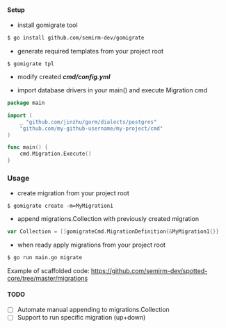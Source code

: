 #### Setup
* install gomigrate tool
```sh
$ go install github.com/semirm-dev/gomigrate
```

* generate required templates from your project root
```
$ gomigrate tpl
```

* modify created **_cmd/config.yml_**

* import database drivers in your main() and execute Migration cmd
```go
package main

import (
	_ "github.com/jinzhu/gorm/dialects/postgres"
	"github.com/my-github-username/my-project/cmd"
)

func main() {
    cmd.Migration.Execute()
}
```

### Usage
* create migration from your project root
```
$ gomigrate create -m=MyMigration1
```

* append migrations.Collection with previously created migration
```go
var Collection = []gomigrateCmd.MigrationDefinition{&MyMigration1{}}
```

* when ready apply migrations from your project root
```sh
$ go run main.go migrate
```

Example of scaffolded code: https://github.com/semirm-dev/spotted-core/tree/master/migrations


#### TODO
- [ ] Automate manual appending to migrations.Collection
- [ ] Support to run specific migration (up+down)

